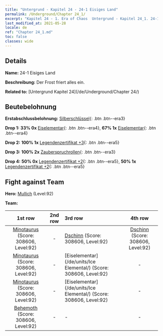 ```yaml
---
title: "Untergrund - Kapitel 24 - 24-1 Eisiges Land"
permalink: /Underground/Chapter 24_1/
excerpt: "Kapitel 24 - 1. Era of Chaos  Untergrund - Kapitel 24_1. 24-1 Eisiges Land"
last_modified_at: 2021-05-28
locale: de
ref: "Chapter 24_1.md"
toc: false
classes: wide
---
```


## Details

 **Name:** 24-1 Eisiges Land

 **Beschreibung:** Der Frost friert alles ein.

 **Related to:** [Untergrund Kapitel 24](/de/Underground/Chapter 24/)

## Beutebelohnung

 **Erstabschlussbelohnung:** [Silberschlüssel](/ItemsDE/con_693/){: .btn .btn--era3}

 **Drop 1:** **33% 0x** [Eiselementar](/ItemsDE/unt_264/){: .btn .btn--era4}, **67% 1x** [Eiselementar](/ItemsDE/unt_264/){: .btn .btn--era4}

 **Drop 2:** **100% 1x** [Legendenzertifikat +3](/ItemsDE/mat_88/){: .btn .btn--era5}

 **Drop 3:** **100% 2x** [Zauberspruchrollen](/ItemsDE/con_694/){: .btn .btn--era3}

 **Drop 4:** **50% 0x** [Legendenzertifikat +2](/ItemsDE/mat_81/){: .btn .btn--era5}, **50% 1x** [Legendenzertifikat +2](/ItemsDE/mat_81/){: .btn .btn--era5}


## Fight against Team
 **Hero:** [Mullich](/de/heroes/Mullich/) (Level:92)

 **Team:**


  | 1st row | 2nd row | 3rd row | 4th row |
  |:----:|:----:|:----|:----:|
  | [Minotaurus](/de/units/Minotaur/) (Score: 308606, Level:92)  | - | [Dschinn](/de/units/Genie/) (Score: 308606, Level:92)  | [Dschinn](/de/units/Genie/) (Score: 308606, Level:92)  |
  | [Minotaurus](/de/units/Minotaur/) (Score: 308606, Level:92)  | - | [Eiselementar](/de/units/Ice Elemental/) (Score: 308606, Level:92)  | - |
  | [Minotaurus](/de/units/Minotaur/) (Score: 308606, Level:92)  | - | [Eiselementar](/de/units/Ice Elemental/) (Score: 308606, Level:92)  | - |
  | [Behemoth](/de/units/Behemoth/) (Score: 308606, Level:92)  | - | - | - |


